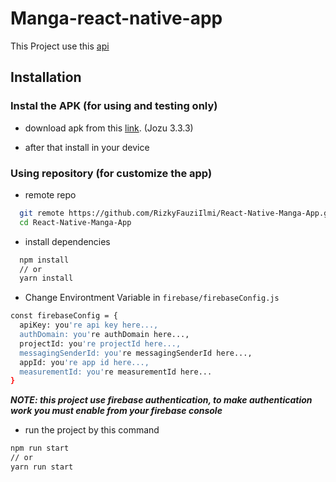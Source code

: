 
# Manga-react-native-app

This Project use this [api](https://github.com/RizkyFauziIlmi/Manga-API)

## Installation

### Instal the APK (for using and testing only)

* download apk from this [link](https://github.com/RizkyFauziIlmi/React-Native-Manga-App/releases/download/v3.3.3/Jozu.v3.3.3.apk). (Jozu 3.3.3)

* after that install in your device

### Using repository (for customize the app)

* remote repo

```bash
  git remote https://github.com/RizkyFauziIlmi/React-Native-Manga-App.git
  cd React-Native-Manga-App
```

* install dependencies

```bash
  npm install
  // or
  yarn install
```

* Change Environtment Variable in `firebase/firebaseConfig.js`

```bash
const firebaseConfig = {
  apiKey: you're api key here...,
  authDomain: you're authDomain here...,
  projectId: you're projectId here...,
  messagingSenderId: you're messagingSenderId here...,
  appId: you're app id here...,
  measurementId: you're measurementId here...
}
```

***NOTE: this project use firebase authentication, to make authentication work you must enable from your firebase console***

* run the project by this command

```bash
npm run start
// or
yarn run start
```
